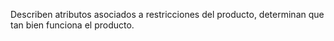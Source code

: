 Describen atributos asociados a restricciones del producto, determinan que tan bien funciona el producto.